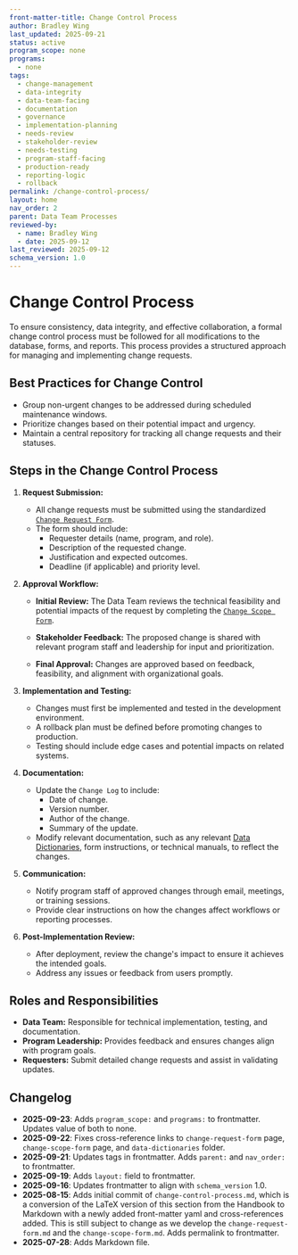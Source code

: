 ```yaml
---
front-matter-title: Change Control Process  
author: Bradley Wing  
last_updated: 2025-09-21
status: active  
program_scope: none
programs:
  - none
tags:
  - change-management
  - data-integrity
  - data-team-facing
  - documentation
  - governance
  - implementation-planning
  - needs-review
  - stakeholder-review
  - needs-testing
  - program-staff-facing
  - production-ready
  - reporting-logic
  - rollback
permalink: /change-control-process/
layout: home
nav_order: 2
parent: Data Team Processes
reviewed-by:
  - name: Bradley Wing
  - date: 2025-09-12
last_reviewed: 2025-09-12
schema_version: 1.0  
---
```


# Change Control Process

To ensure consistency, data integrity, and effective collaboration, a formal change control process must be followed for all modifications to the database, forms, and reports. This process provides a structured approach for managing and implementing change requests.

## Best Practices for Change Control

- Group non-urgent changes to be addressed during scheduled maintenance windows.
- Prioritize changes based on their potential impact and urgency.
- Maintain a central repository for tracking all change requests and their statuses.

## Steps in the Change Control Process

1. **Request Submission:**

    - All change requests must be submitted using the standardized [`Change Request Form`]({{site.baseurl}}/change-request-form/).
    - The form should include:
        - Requester details (name, program, and role).
        - Description of the requested change.
        - Justification and expected outcomes.
        - Deadline (if applicable) and priority level.

2. **Approval Workflow:**

    - **Initial Review:** The Data Team reviews the technical feasibility and potential impacts of the request by completing the [`Change Scope Form`]({{site.baseurl}}/change-scope-form/).

    - **Stakeholder Feedback:** The proposed change is shared with relevant program staff and leadership for input and prioritization.
    - **Final Approval:** Changes are approved based on feedback, feasibility, and alignment with organizational goals.

3. **Implementation and Testing:**

    - Changes must first be implemented and tested in the development environment.
    - A rollback plan must be defined before promoting changes to production.
    - Testing should include edge cases and potential impacts on related systems.

4. **Documentation:**

    - Update the `Change Log` to include:
        - Date of change.
        - Version number.
        - Author of the change.
        - Summary of the update.
    - Modify relevant documentation, such as any relevant [Data Dictionaries]({{site.baseurl}}/data-dictionaries/), form instructions, or technical manuals, to reflect the changes.

5. **Communication:**

    - Notify program staff of approved changes through email, meetings, or training sessions.
    - Provide clear instructions on how the changes affect workflows or reporting processes.

6. **Post-Implementation Review:**

    - After deployment, review the change's impact to ensure it achieves the intended goals.
    - Address any issues or feedback from users promptly.

## Roles and Responsibilities

- **Data Team:** Responsible for technical implementation, testing, and documentation.
- **Program Leadership:** Provides feedback and ensures changes align with program goals.
- **Requesters:** Submit detailed change requests and assist in validating updates.

## Changelog

- **2025-09-23**: Adds `program_scope:` and `programs:` to frontmatter. Updates value of both to none.
- **2025-09-22**: Fixes cross-reference links to `change-request-form` page, `change-scope-form` page, and `data-dictionaries` folder.
- **2025-09-21**: Updates tags in frontmatter. Adds `parent:` and `nav_order:` to frontmatter.
- **2025-09-19**: Adds `layout:` field to frontmatter.
- **2025-09-16**: Updates frontmatter to align with `schema_version` 1.0.
- **2025-08-15**: Adds initial commit of `change-control-process.md`, which is a conversion of the LaTeX version of this section from the Handbook to Markdown with a newly added front-matter yaml and cross-references added. This is still subject to change as we develop the `change-request-form.md` and the `change-scope-form.md`. Adds permalink to frontmatter.
- **2025-07-28**: Adds Markdown file.
